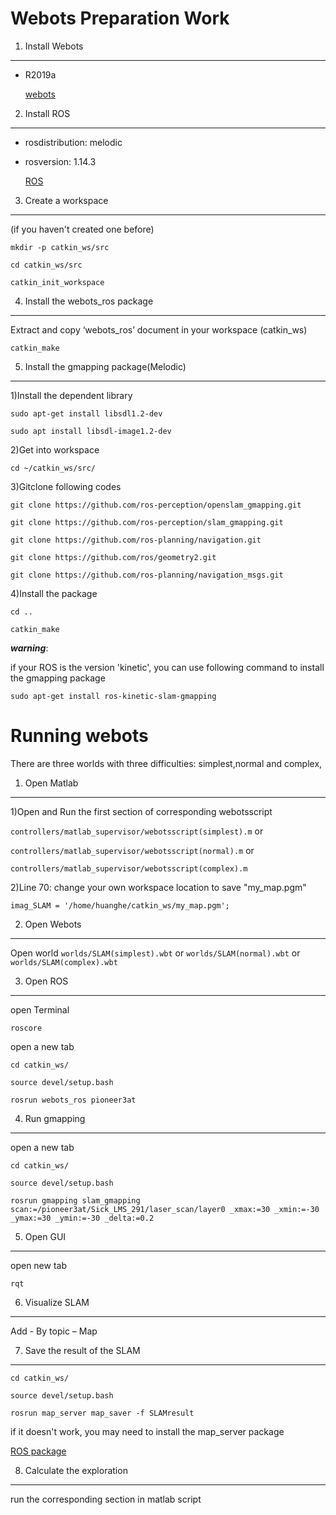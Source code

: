 
Webots Preparation Work
====  

1) Install Webots
________

 * R2019a

    [webots](https://cyberbotics.com/)


2) Install ROS 
________

 * rosdistribution: melodic
 * rosversion: 1.14.3

    [ROS](http://wiki.ros.org/ROS/Installation) 

3) Create a workspace
________
  (if you haven't created one before)


 ```mkdir -p catkin_ws/src  ```
 
 ```cd catkin_ws/src  ```
 
 ```catkin_init_workspace ```

4) Install the webots_ros package
________

Extract and copy ‘webots_ros’ document in your workspace (catkin_ws)

 ```catkin_make ```
 
 
5) Install the gmapping package(Melodic)
________

1)Install the dependent library

```sudo apt-get install libsdl1.2-dev```

```sudo apt install libsdl-image1.2-dev```

2)Get into workspace

```cd ~/catkin_ws/src/```

3)Gitclone following codes

```git clone https://github.com/ros-perception/openslam_gmapping.git```

```git clone https://github.com/ros-perception/slam_gmapping.git```

```git clone https://github.com/ros-planning/navigation.git```

```git clone https://github.com/ros/geometry2.git```

```git clone https://github.com/ros-planning/navigation_msgs.git```

4)Install the package

```cd ..```

```catkin_make```




___warning___:

if your ROS is the version 'kinetic', you can use following command to install the gmapping package

```sudo apt-get install ros-kinetic-slam-gmapping```








Running  webots
======
There are three worlds with three difficulties: simplest,normal and complex,


1) Open Matlab 
________
1)Open and Run the first section of corresponding webotsscript

```controllers/matlab_supervisor/webotsscript(simplest).m``` or 

```controllers/matlab_supervisor/webotsscript(normal).m```    or

```controllers/matlab_supervisor/webotsscript(complex).m```



2)Line 70: change your own workspace location to save "my_map.pgm"

```imag_SLAM = '/home/huanghe/catkin_ws/my_map.pgm';```

2) Open  Webots
________
 Open world ```worlds/SLAM(simplest).wbt``` or ```worlds/SLAM(normal).wbt``` or  ```worlds/SLAM(complex).wbt```

3) Open ROS
________

open Terminal

```roscore```

open a new tab

```cd catkin_ws/```

```source devel/setup.bash```

```rosrun webots_ros pioneer3at```

4) Run gmapping
________

open a new tab 

```cd catkin_ws/```

```source devel/setup.bash```

```rosrun gmapping slam_gmapping scan:=/pioneer3at/Sick_LMS_291/laser_scan/layer0 _xmax:=30 _xmin:=-30 _ymax:=30 _ymin:=-30 _delta:=0.2```

5) Open GUI
________

open new tab

```rqt```

6) Visualize SLAM
________

Add - By topic – Map


7) Save the result of the SLAM
________

```cd catkin_ws/```

```source devel/setup.bash```

```rosrun map_server map_saver -f SLAMresult```

if it doesn't work, you may need to install the map_server package 

[ROS package](http://wiki.ros.org/map_server) 



8) Calculate the exploration
________

run the corresponding section in matlab script





